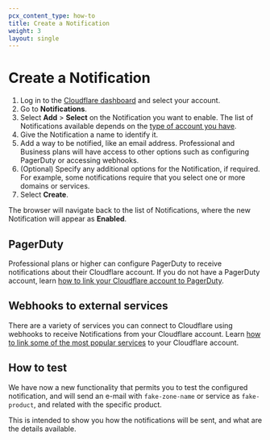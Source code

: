 ```yaml
---
pcx_content_type: how-to
title: Create a Notification
weight: 3
layout: single
---
```


# Create a Notification

1. Log in to the [Cloudflare dashboard](https://dash.cloudflare.com/login) and select your account.
2. Go to **Notifications**.
3. Select **Add** > **Select** on the Notification you want to enable. The list of Notifications available depends on the [type of account you have](/fundamentals/notifications/notification-available/).
4. Give the Notification a name to identify it.
5. Add a way to be notified, like an email address. Professional and Business plans will have access to other options such as configuring PagerDuty or accessing webhooks.
6. (Optional) Specify any additional options for the Notification, if required. For example, some notifications require that you select one or more domains or services.
7. Select **Create**.

The browser will navigate back to the list of Notifications, where the new Notification will appear as **Enabled**.

## PagerDuty

Professional plans or higher can configure PagerDuty to receive notifications about their Cloudflare account. If you do not have a PagerDuty account, learn [how to link your Cloudflare account to PagerDuty](/fundamentals/notifications/create-notifications/create-pagerduty/).

## Webhooks to external services

There are a variety of services you can connect to Cloudflare using webhooks to receive Notifications from your Cloudflare account. Learn [how to link some of the most popular services](/fundamentals/notifications/create-notifications/configure-webhooks/) to your Cloudflare account.

## How to test

We have now a new functionality that permits you to test the configured notification, and will send an e-mail with `fake-zone-name` or service as `fake-product`, and related with the specific product.

This is intended to show you how the notifications will be sent, and what are the details available.


